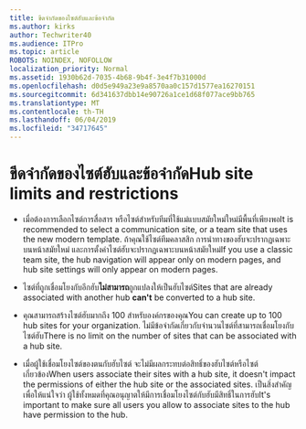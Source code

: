 ```yaml
---
title: ขีดจำกัดของไซต์ฮับและข้อจำกัด
ms.author: kirks
author: Techwriter40
ms.audience: ITPro
ms.topic: article
ROBOTS: NOINDEX, NOFOLLOW
localization_priority: Normal
ms.assetid: 1930b62d-7035-4b68-9b4f-3e4f7b31000d
ms.openlocfilehash: d0d5e949a23e9a8570aa0c157d1577ea16270151
ms.sourcegitcommit: 6d341637dbb14e90726a1ce1d68f077ace9bb765
ms.translationtype: MT
ms.contentlocale: th-TH
ms.lasthandoff: 06/04/2019
ms.locfileid: "34717645"
---
```

# <a name="hub-site-limits-and-restrictions"></a><span data-ttu-id="f6b9a-102">ขีดจำกัดของไซต์ฮับและข้อจำกัด</span><span class="sxs-lookup"><span data-stu-id="f6b9a-102">Hub site limits and restrictions</span></span>

- <span data-ttu-id="f6b9a-103">เมื่อต้องการเลือกไซต์การสื่อสาร หรือไซต์สำหรับทีมที่ใช้แม่แบบสมัยใหม่ใหม่มีพื้นที่เพียงพอ</span><span class="sxs-lookup"><span data-stu-id="f6b9a-103">It is recommended to select a communication site, or a team site that uses the new modern template.</span></span> <span data-ttu-id="f6b9a-104">ถ้าคุณใช้ไซต์ทีมคลาสสิก การนำทางของฮับจะปรากฏเฉพาะบนหน้าสมัยใหม่ และการตั้งค่าไซต์ฮับจะปรากฏเฉพาะบนหน้าสมัยใหม่</span><span class="sxs-lookup"><span data-stu-id="f6b9a-104">If you use a classic team site, the hub navigation will appear only on modern pages, and hub site settings will only appear on modern pages.</span></span>

- <span data-ttu-id="f6b9a-105">ไซต์ที่ถูกเชื่อมโยงกับอีกฮับ**ไม่สามารถ**ถูกแปลงให้เป็นฮับไซต์</span><span class="sxs-lookup"><span data-stu-id="f6b9a-105">Sites that are already associated with another hub **can't** be converted to a hub site.</span></span> 

- <span data-ttu-id="f6b9a-106">คุณสามารถสร้างไซต์ฮับมากถึง 100 สำหรับองค์กรของคุณ</span><span class="sxs-lookup"><span data-stu-id="f6b9a-106">You can create up to 100 hub sites for your organization.</span></span> <span data-ttu-id="f6b9a-107">ไม่มีข้อจำกัดเกี่ยวกับจำนวนไซต์ที่สามารถเชื่อมโยงกับไซต์ฮับ</span><span class="sxs-lookup"><span data-stu-id="f6b9a-107">There is no limit on the number of sites that can be associated with a hub site.</span></span>

- <span data-ttu-id="f6b9a-108">เมื่อผู้ใช้เชื่อมโยงไซต์ของตนกับฮับไซต์ จะไม่มีผลกระทบต่อสิทธิ์ของฮับไซต์หรือไซต์เกี่ยวข้อง</span><span class="sxs-lookup"><span data-stu-id="f6b9a-108">When users associate their sites with a hub site, it doesn't impact the permissions of either the hub site or the associated sites.</span></span> <span data-ttu-id="f6b9a-109">เป็นสิ่งสำคัญเพื่อให้แน่ใจว่า ผู้ใช้ทั้งหมดที่คุณอนุญาตให้มีการเชื่อมโยงไซต์กับฮับมีสิทธิ์ในการฮับ</span><span class="sxs-lookup"><span data-stu-id="f6b9a-109">It's important to make sure all users you allow to associate sites to the hub have permission to the hub.</span></span>



